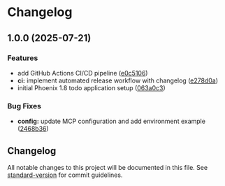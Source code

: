# Changelog

## 1.0.0 (2025-07-21)


### Features

* add GitHub Actions CI/CD pipeline ([e0c5106](https://github.com/fredericboyer/todo/commit/e0c51060beff91dc38d469f774d7d24bd43d6e66))
* **ci:** implement automated release workflow with changelog ([e278d0a](https://github.com/fredericboyer/todo/commit/e278d0a4cca6db42a883bee56d9e6824dc56d26f))
* initial Phoenix 1.8 todo application setup ([063a0c3](https://github.com/fredericboyer/todo/commit/063a0c37b8c006be0bc110bcb686e5b5330fd28c))


### Bug Fixes

* **config:** update MCP configuration and add environment example ([2468b36](https://github.com/fredericboyer/todo/commit/2468b36fc13af075a56dda7923c8f174ac0b4bbd))

## Changelog

All notable changes to this project will be documented in this file. See [standard-version](https://github.com/conventional-changelog/standard-version) for commit guidelines.
